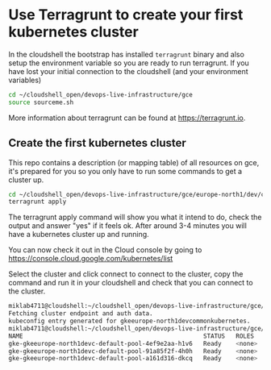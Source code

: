 # Use Terragrunt to create your first kubernetes cluster

In the cloudshell the bootstrap has installed `terragrunt` binary and also setup the environment variable so you are ready to run terragrunt. If you have lost your initial connection to the cloudshell (and your environment variables)

```bash
cd ~/cloudshell_open/devops-live-infrastructure/gce
source sourceme.sh
````

More information about terragrunt can be found at https://terragrunt.io.

## Create the first kubernetes cluster

This repo contains a description (or mapping table) of all resources on gce, it's prepared for you so you only have to run some commands to get a cluster up.

```bash
cd ~/cloudshell_open/devops-live-infrastructure/gce/europe-north1/dev/common/kubernetes
terragrunt apply 
```

The terragrunt apply command will show you what it intend to do, check the output and answer "yes" if it feels ok. After around 3-4 minutes you will have a kubernetes cluster up and running. 

You can now check it out in the Cloud console by going to https://console.cloud.google.com/kubernetes/list

Select the cluster and click connect to connect to the cluster, copy the command and run it in your cloudshell and check that you can connect to the cluster.

```bash
miklab4711@cloudshell:~/cloudshell_open/devops-live-infrastructure/gce/europe-north1/dev/common/kubernetes$ gcloud container clusters get-credentials gkeeurope-north1devcommonkubernetes --region europe-north1 --project pref1-miklab4711-tf-prsuf2
Fetching cluster endpoint and auth data.
kubeconfig entry generated for gkeeurope-north1devcommonkubernetes.
miklab4711@cloudshell:~/cloudshell_open/devops-live-infrastructure/gce/europe-north1/dev/common/kubernetes$ kubectl get nodes
NAME                                                  STATUS   ROLES    AGE   VERSION
gke-gkeeurope-north1devc-default-pool-4ef9e2aa-h1v6   Ready    <none>   64s   v1.16.13-gke.401
gke-gkeeurope-north1devc-default-pool-91a85f2f-4h0h   Ready    <none>   64s   v1.16.13-gke.401
gke-gkeeurope-north1devc-default-pool-a161d316-dkcq   Ready    <none>   64s   v1.16.13-gke.401
```